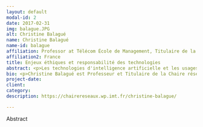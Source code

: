 ```yaml
---
layout: default
modal-id: 2
date: 2017-02-31
img: balague.JPG
alt: Christine Balagué
name: Christine Balagué
name-id: balague
affiliation: Professor at Télécom École de Management, Titulaire de la Chaire Réseaux Sociaux
affiliation2: France
title: Enjeux éthiques et responsabilité des technologies 
abstract: <p>Les technologies d'intelligence artificielle et les usages croissants des systèmes algorithmiques impactent la vie quotidienne des individus et nos sociétés.</p> <p>En 2018, la révolution digitale s’est retrouvée au cœur de nombreux débats sociétaux, le clivage devenant plus marqué entre des représentations de la technologie très positives d’une part et d’autres plus fermement négatives.</p> <p> Ces débats sont liés aux enjeux éthiques qu'engendrent le développement massif des technologies et leurs usages dans nos sociétés. Les modèles dominants sont portés par les Etats-Unis et la Chine et portent des valeurs profondément différentes de celles qui ont crée l'Europe. Nous discuterons dans cet exposé les différents enjeux éthiques des technologies, depuis la recherche jusqu'aux applications, ainsi que des pistes futures permettant de développer un modèle plus responsable des technologies. </p>
bio: <p>Christine Balagué est Professeur et Titulaire de la Chaire réseaux sociaux et objets connectés à l’Institut Mines-Télécom Business School, et  a été Vice-présidente du Conseil National du Numérique de 2013 à 2015. Ses recherches portent sur la modélisation du comportement des individus connectés, en particulier sur les réseaux sociaux et avec des objets connectés. Elle est également membre de la CERNA (Comité d’Ethique de la Recherche sur le Numérique d’Allistène) et de l’Institut de Convergences DATAIA sur les sciences de données et l’intelligence artificielle. En tant que VP du Conseil National du Numérique, elle a participé à différents travaux remis au gouvernement français sur les grandes questions du numérique (Neutralité du Net, Neutralité des plateformes, E-inclusion, E-éducation, E-santé, concertation nationale). Elle est également l’auteur de nombreux ouvrages sur le développement de l’Internet en France et sur les réseaux sociaux. Habilitée à Diriger des Recherches, Christine Balagué est docteur en Sciences de Gestion, diplômée de l’ESSEC et d’un Master d’économétrie à l’ENSAE.</p>
project-date:
client:
category:
description: https://chairereseaux.wp.imt.fr/christine-balague/

---
```


Abstract
 
